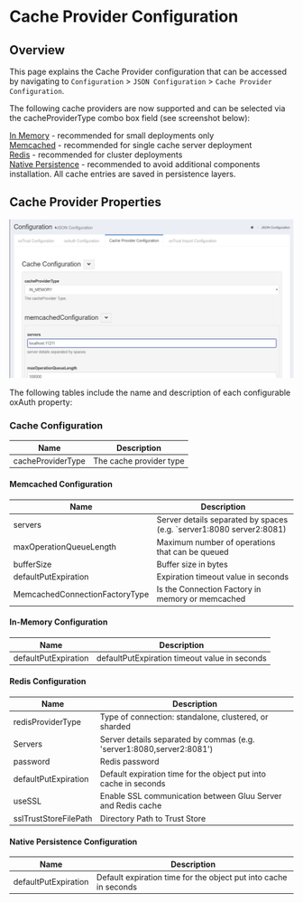 # Cache Provider Configuration
## Overview
This page explains the Cache Provider configuration that can be accessed by navigating to `Configuration` > `JSON Configuration` > `Cache Provider Configuration`. 

The following cache providers are now supported and can be selected via the cacheProviderType combo box field (see screenshot below):

[In Memory](#in-memory-configuration) - recommended for small deployments only   
[Memcached](#memcached-configuration) - recommended for single cache server deployment  
[Redis](#redis-configuration) - recommended for cluster deployments  
[Native Persistence](#native-persistence-configuration) - recommended to avoid additional components installation. All cache entries are saved in persistence layers.  

## Cache Provider Properties
![image](../img/reference/config-cacheprovider.png)

The following tables include the name and description of each configurable oxAuth property:

### Cache Configuration

Name                          | Description
------------------------------| -----------
cacheProviderType             | The cache provider type

#### Memcached Configuration

Name                           | Description
------------------------------ | -----------
servers                        | Server details separated by spaces (e.g. `server1:8080 server2:8081)
maxOperationQueueLength        | Maximum number of operations that can be queued
bufferSize                     | Buffer size in bytes
defaultPutExpiration           | Expiration timeout value in seconds
MemcachedConnectionFactoryType | Is the Connection Factory in memory or memcached

#### In-Memory Configuration

Name                          | Description
------------------------------| -----------
defaultPutExpiration          | defaultPutExpiration timeout value in seconds

#### Redis Configuration

Name                          | Description
------------------------------|-----------
redisProviderType             | Type of connection: standalone, clustered, or sharded
Servers                       | Server details separated by commas (e.g. 'server1:8080,server2:8081')
password                      | Redis password
defaultPutExpiration          | Default expiration time for the object put into cache in seconds
useSSL                        | Enable SSL communication between Gluu Server and Redis cache
sslTrustStoreFilePath         | Directory Path to Trust Store

#### Native Persistence Configuration

Name                          | Description
------------------------------|-----------
defaultPutExpiration          | Default expiration time for the object put into cache in seconds
